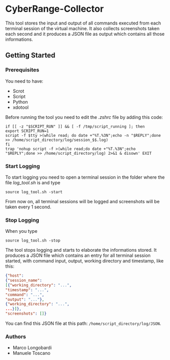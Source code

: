 # CyberRange-Collector
This tool stores the input and output of all commands executed from each terminal session of the virtual machine. It also collects screenshots taken each  second and it produces a JSON file as output which contains all those informations. 

## Getting Started
### Prerequisites
You need to have: 
* Scrot
* Script
* Python
* xdotool

Before running the tool you need to edit the *.zshrc* file by adding this code:
```shell
if [[ -z "$SCRIPT_RUN" ]] && [ -f /tmp/script_running ]; then
export SCRIPT_RUN=1
script -f $tty >(while read; do date +"%T.%3N";echo -n "$REPLY";done >> /home/script_directory/log/session_$$.log)
fi
trap 'nohup script -f >(while read;do date +"%T.%3N";echo "$REPLY";done >> /home/script_directory/log) 2>&1 & disown' EXIT
```
### Start Logging
To start logging you need to open a terminal session in the folder where the file *log_tool.sh* is and type
```shell
source log_tool.sh -start
```
From now on, all terminal sessions will be logged and screenshots will be taken every 1 second. 
### Stop Logging
When you type
```shell
source log_tool.sh -stop
```
The tool stops logging and starts to elaborate the informations stored. It produces a JSON file which contains an entry for all terminal session started, with command input, output, working directory and timestamp, like this:
```JSON
{"host": 
{"session_name": 
[{"working_directory": "...",
"timestamp": "...",
"command": "...", 
"output": "..."}, 
{"working_directory": "...",
...}]}, 
"screenshots": []}
```
You can find this JSON file at this path: `/home/script_directory/log/JSON`.
### Authors
* Marco Longobardi
* Manuele Toscano

